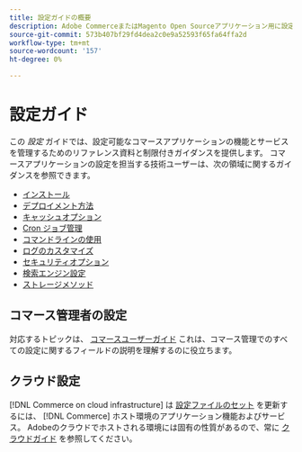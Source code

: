```yaml
---
title: 設定ガイドの概要
description: Adobe CommerceまたはMagento Open Sourceアプリケーション用に設定可能なすべての機能とサービスについて説明します。
source-git-commit: 573b407bf29fd4dea2c0e9a52593f65fa64ffa2d
workflow-type: tm+mt
source-wordcount: '157'
ht-degree: 0%

---
```



# 設定ガイド

この _設定_ ガイドでは、設定可能なコマースアプリケーションの機能とサービスを管理するためのリファレンス資料と制限付きガイダンスを提供します。 コマースアプリケーションの設定を担当する技術ユーザーは、次の領域に関するガイダンスを参照できます。

- [インストール](../configuration/bootstrap/initialization.md)
- [デプロイメント方法](../configuration/deployment/overview.md)
- [キャッシュオプション](../configuration/cache/caching-overview.md)
- [Cron ジョブ管理](../configuration/cron/custom-cron.md)
- [コマンドラインの使用](../configuration/cli/config-cli.md)
- [ログのカスタマイズ](../configuration/logs/custom-logging.md)
- [セキュリティオプション](../configuration/security/overview.md)
- [検索エンジン設定](../configuration/search/configure-search-engine.md)
- [ストレージメソッド](../configuration/storage/memcached.md)

## コマース管理者の設定

対応するトピックは、 [コマースユーザーガイド](https://docs.magento.com/user-guide/stores/configuration.html) これは、コマース管理でのすべての設定に関するフィールドの説明を理解するのに役立ちます。

## クラウド設定

[!DNL Commerce on cloud infrastructure] は [設定ファイルのセット](https://devdocs.magento.com/cloud/env/environments.html) を更新するには、 [!DNL Commerce] ホスト環境のアプリケーション機能およびサービス。 Adobeのクラウドでホストされる環境には固有の性質があるので、常に [クラウドガイド](https://devdocs.magento.com/cloud/bk-cloud.html) を参照してください。
